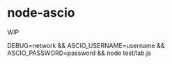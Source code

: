 node-ascio
==========

WIP

DEBUG=network && ASCIO_USERNAME=username && ASCIO_PASSWORD=password && node test/lab.js